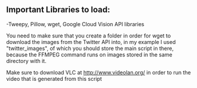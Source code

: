 ## **Important Libraries to load:**
  -Tweepy, Pillow, wget, Google Cloud Vision API libraries
  
You need to make sure that you create a folder in order for wget to download the images from the Twitter API into, in my example I used "twitter_images", of which you should store the main script in there, because the FFMPEG command runs on images stored in the same directory with it.

Make sure to download VLC at http://www.videolan.org/ in order to run the video that is generated from this script


